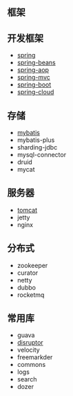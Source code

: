 ## 框架
## 开发框架
  * [spring](/20-framework/01-spring.md)
  * [spring-beans](/20-framework/02-spring-beans.md)
  * [spring-aop](/20-framework/03-spring-aop.md)
  * [spring-mvc](/20-framework/20-spring-mvc.md)
  * [spring-boot](/20-framework/21-spring-boot.md)
  * [spring-cloud](/20-framework/22-spring-cloud.md)

## 存储
  * [mybatis](/20-framework/30-mybatis.md)
  * mybatis-plus
  * sharding-jdbc
  * mysql-connector
  * druid
  * mycat

## 服务器
  * [tomcat](/20-framework/81-tomcat.md)
  * jetty
  * nginx

## 分布式
  * zookeeper
  * curator
  * netty
  * dubbo
  * rocketmq

## 常用库
  * guava
  * [disruptor](/20-framework/45-distruptor.md)
  * velocity
  * freemarkder
  * commons
  * logs
  * search
  * dozer